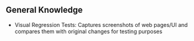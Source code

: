 ## General Knowledge

- Visual Regression Tests: Captures screenshots of web pages/UI and compares them with original changes for testing purposes
